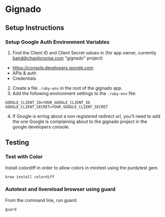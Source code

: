# Gignado

## Setup Instructions
### Setup Google Auth Environment Variables
1. Find the Client ID and Client Secret values in (for app owner, currently band@chaoticnoise.com "gignado" project)
  -  https://console.developers.google.com
  -  APIs & auth
  -  Credentials
2. Create a file `.ruby-env` in the root of the gignado app.
3. Add the following environment settings to the `.ruby-env` file:
```
GOOGLE_CLIENT_ID=YOUR_GOOGLE_CLIENT_ID
GOOGLE_CLIENT_SECRET=YOUR_GOOGLE_CLIENT_SECRET
```
4. If Google is erring about a non registered redirect url, you'll need to add
the one Google is complaining about to the gignado project in the google developers
console.

## Testing
### Test with Color
Install colordiff in order to allow colors in minitest using the purdytest gem
```
brew install colordiff
```

### Autotest and livereload browser using guard
From the command line, run guard:
```
guard
```
